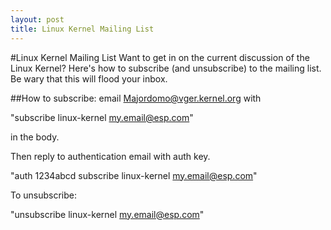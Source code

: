 ```yaml
---
layout: post
title: Linux Kernel Mailing List
---
```


#Linux Kernel Mailing List
Want to get in on the current discussion of the Linux Kernel? Here's how to subscribe (and unsubscribe) to the mailing list. Be wary that this will flood your inbox.

##How to subscribe:
email Majordomo@vger.kernel.org with 

"subscribe linux-kernel my.email@esp.com"

in the body.

Then reply to authentication email with auth key.

"auth 1234abcd subscribe linux-kernel my.email@esp.com"

To unsubscribe:

"unsubscribe linux-kernel my.email@esp.com"
